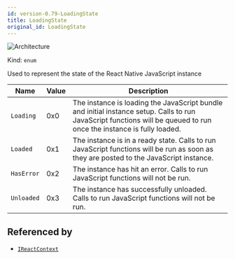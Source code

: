 ```yaml
---
id: version-0.79-LoadingState
title: LoadingState
original_id: LoadingState
---
```


![Architecture](https://img.shields.io/badge/architecture-new_&_old-green)

Kind: `enum`

Used to represent the state of the React Native JavaScript instance

| Name |  Value | Description |
|--|--|--|
|`Loading` | 0x0  |  The instance is loading the JavaScript bundle and initial instance setup. Calls to run JavaScript functions will be queued to run once the instance is fully loaded.|
|`Loaded` | 0x1  |  The instance is in a ready state.  Calls to run JavaScript functions will be run as soon as they are posted to the JavaScript instance.|
|`HasError` | 0x2  |  The instance has hit an error.  Calls to run JavaScript functions will not be run.|
|`Unloaded` | 0x3  |  The instance has successfully unloaded.  Calls to run JavaScript functions will not be run.|

## Referenced by
- [`IReactContext`](IReactContext)
